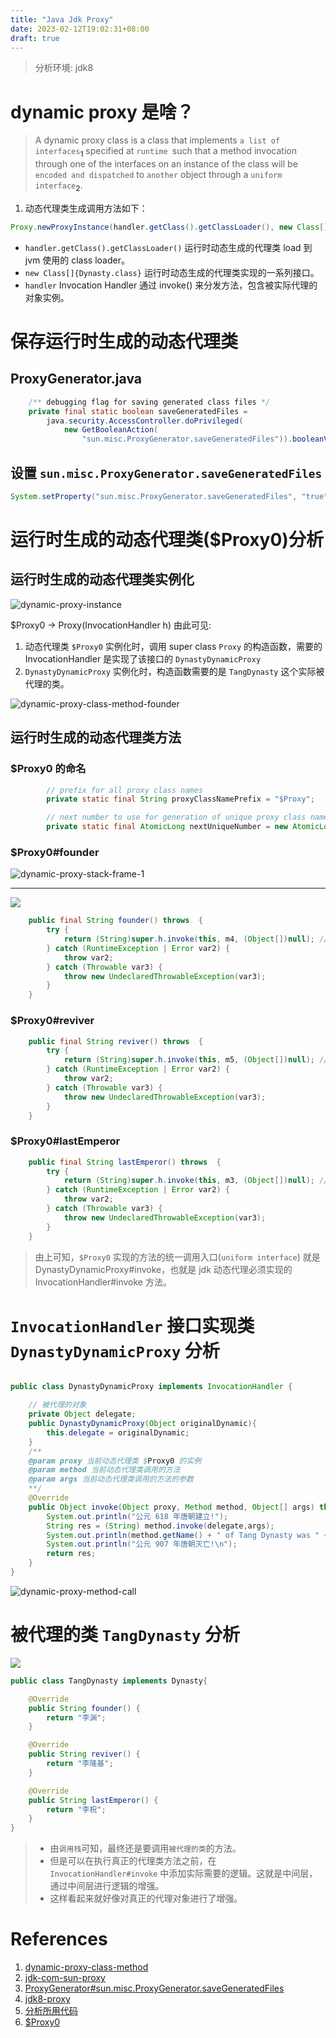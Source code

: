 ```yaml
---
title: "Java Jdk Proxy"
date: 2023-02-12T19:02:31+08:00
draft: true
---
```

> 分析环境: jdk8

# dynamic proxy 是啥？

> A dynamic proxy class is a class that implements `a list of interfaces`<sub>**1**</sub> specified at `runtime `such that a method invocation through one of the interfaces on an instance of the class will be `encoded and dispatched` to `another` object through a `uniform interface`<sub>**2**</sub>. 

1. 动态代理类生成调用方法如下：
```java
Proxy.newProxyInstance(handler.getClass().getClassLoader(), new Class[]{Dynasty.class},handler);
```
  - `handler.getClass().getClassLoader()` 运行时动态生成的代理类 load 到 jvm 使用的 class loader。
  - `new Class[]{Dynasty.class}` 运行时动态生成的代理类实现的一系列接口。
  - `handler` Invocation Handler 通过 invoke() 来分发方法，包含被实际代理的对象实例。

# 保存运行时生成的动态代理类

## ProxyGenerator.java

```java
    /** debugging flag for saving generated class files */
    private final static boolean saveGeneratedFiles =
        java.security.AccessController.doPrivileged(
            new GetBooleanAction(
                "sun.misc.ProxyGenerator.saveGeneratedFiles")).booleanValue();
```
## 设置 `sun.misc.ProxyGenerator.saveGeneratedFiles`

```java
System.setProperty("sun.misc.ProxyGenerator.saveGeneratedFiles", "true");
```

# 运行时生成的动态代理类($Proxy0)分析

## 运行时生成的动态代理类实例化

![dynamic-proxy-instance](https://raw.githubusercontent.com/stardustman/pictures/main/img/dynamic-proxy-instance.jpg)

$Proxy0 -> Proxy(InvocationHandler h) 由此可见:
1. 动态代理类 `$Proxy0` 实例化时，调用 super class `Proxy` 的构造函数，需要的 InvocationHandler 是实现了该接口的 `DynastyDynamicProxy`
2. `DynastyDynamicProxy` 实例化时，构造函数需要的是 `TangDynasty` 这个实际被代理的类。

![dynamic-proxy-class-method-founder](https://raw.githubusercontent.com/stardustman/pictures/main/img/dynamic-proxy-class-method-founder.jpg)

## 运行时生成的动态代理类方法

### $Proxy0 的命名

```java
        // prefix for all proxy class names
        private static final String proxyClassNamePrefix = "$Proxy";

        // next number to use for generation of unique proxy class names
        private static final AtomicLong nextUniqueNumber = new AtomicLong();
```

###  $Proxy0#founder

![dynamic-proxy-stack-frame-1](https://raw.githubusercontent.com/stardustman/pictures/main/img/dynamic-proxy-stack-frame-1.jpg)

---

![](https://raw.githubusercontent.com/stardustman/pictures/main/img/dynamic-proxy-stack-frame-2.jpg)


```java
    public final String founder() throws  {
        try {
            return (String)super.h.invoke(this, m4, (Object[])null); // super.h.invoke 指的就是 DynastyDynamicProxy.invoke
        } catch (RuntimeException | Error var2) {
            throw var2;
        } catch (Throwable var3) {
            throw new UndeclaredThrowableException(var3);
        }
    }
```

### $Proxy0#reviver

```java
    public final String reviver() throws  {
        try {
            return (String)super.h.invoke(this, m5, (Object[])null); // super.h.invoke 指的就是 DynastyDynamicProxy.invoke
        } catch (RuntimeException | Error var2) {
            throw var2;
        } catch (Throwable var3) {
            throw new UndeclaredThrowableException(var3);
        }
    }
```

### $Proxy0#lastEmperor

```java
    public final String lastEmperor() throws  {
        try {
            return (String)super.h.invoke(this, m3, (Object[])null); // super.h.invoke 指的就是 DynastyDynamicProxy.invoke
        } catch (RuntimeException | Error var2) {
            throw var2;
        } catch (Throwable var3) {
            throw new UndeclaredThrowableException(var3);
        }
    }
```

> 由上可知，`$Proxy0` 实现的方法的统一调用入口(`uniform interface`) 就是 DynastyDynamicProxy#invoke，也就是 jdk 动态代理必须实现的 InvocationHandler#invoke 方法。

# `InvocationHandler` 接口实现类 `DynastyDynamicProxy` 分析

```java

public class DynastyDynamicProxy implements InvocationHandler {

    // 被代理的对象
    private Object delegate;
    public DynastyDynamicProxy(Object originalDynamic){
        this.delegate = originalDynamic;
    }
    /**
    @param proxy 当前动态代理类 $Proxy0 的实例
    @param method 当前动态代理类调用的方法
    @param args 当前动态代理类调用的方法的参数
    **/
    @Override
    public Object invoke(Object proxy, Method method, Object[] args) throws Throwable {
        System.out.println("公元 618 年唐朝建立!");
        String res = (String) method.invoke(delegate,args);
        System.out.println(method.getName() + " of Tang Dynasty was " + res + "!");
        System.out.println("公元 907 年唐朝灭亡!\n");
        return res;
    }
}
```

![dynamic-proxy-method-call](https://raw.githubusercontent.com/stardustman/pictures/main/img/dynamic-proxy-stack-frame-3.jpg)

# 被代理的类 `TangDynasty` 分析

![](https://raw.githubusercontent.com/stardustman/pictures/main/img/dynamic-proxy-stack-frame-4.jpg)

```java
public class TangDynasty implements Dynasty{

    @Override
    public String founder() {
        return "李渊";
    }

    @Override
    public String reviver() {
        return "李隆基";
    }

    @Override
    public String lastEmperor() {
        return "李柷";
    }
}
```

> - 由`调用栈`可知，最终还是要调用`被代理的类`的方法。
> - 但是可以在执行真正的代理类方法之前，在 `InvocationHandler#invoke` 中添加实际需要的逻辑。这就是中间层，通过中间层进行逻辑的增强。
> - 这样看起来就好像对真正的代理对象进行了增强。

# References

1. [dynamic-proxy-class-method](https://github.com/JetBrains/jdk8u_jdk/blob/master/src/share/classes/sun/misc/ProxyGenerator.java#L441-L443)
2. [jdk-com-sun-proxy](https://www.baeldung.com/jdk-com-sun-proxy)
3. [ProxyGenerator#sun.misc.ProxyGenerator.saveGeneratedFiles](https://github.com/JetBrains/jdk8u_jdk/blob/master/src/share/classes/sun/misc/ProxyGenerator.java#L313-L317)
4. [jdk8-proxy](https://docs.oracle.com/javase/8/docs/technotes/guides/reflection/proxy.html)
5. [分析所用代码](https://github.com/stardustman/java-inspect)
6. [$Proxy0](https://github.com/JetBrains/jdk8u_jdk/blob/master/src/share/classes/java/lang/reflect/Proxy.java#L560-L564)

